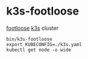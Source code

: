 # k3s-footloose

[footloose](https://github.com/weaveworks/footloose) [k3s](https://github.com/rancher/k3s) cluster

```
bin/k3s-footloose
export KUBECONFIG=./k3s.yaml
kubectl get node -o wide
```
